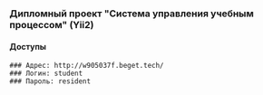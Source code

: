 ### Дипломный проект "Система управления учебным процессом" (Yii2)
#### Доступы
```
### Адрес: http://w905037f.beget.tech/
### Логин: student
### Пароль: resident

```


